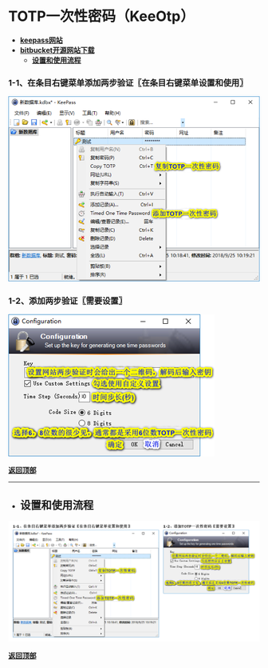 # <a name="锚点0"></a>TOTP一次性密码（KeeOtp）
- [**keepass网站**](https://keepass.info/plugins.html#keeotp)
- [**bitbucket开源网站下载**](https://bitbucket.org/devinmartin/keeotp/downloads/)
	- <a href="#锚点1">**设置和使用流程**</a>
### 1-1、在条目右键菜单添加两步验证〖在条目右键菜单设置和使用〗
<p><img src="/图片/TOTP一次性密码（KeeOtp）/1-1、在条目右键菜单添加两步验证〖在条目右键菜单设置和使用〗.png" alt="/图片/TOTP一次性密码（KeeOtp）/1-1、在条目右键菜单添加两步验证〖在条目右键菜单设置和使用〗.png"/></p>

### 1-2、添加两步验证〖需要设置〗
<p><img src="/图片/TOTP一次性密码（KeeOtp）/1-2、添加TOTP一次性密码〖需要设置〗.png" alt="/图片/TOTP一次性密码（KeeOtp）/1-2、添加TOTP一次性密码〖需要设置〗.png"/></p>

<a name="锚点1"></a><a href="#锚点0">**返回顶部**</a>
______________________________________________________________________________
- ## 设置和使用流程
<p><img src="/图片/TOTP一次性密码（KeeOtp）/设置和使用流程.png" alt="/图片/TOTP一次性密码（KeeOtp）/设置和使用流程.png"/></p>

<a href="#锚点0">**返回顶部**</a>